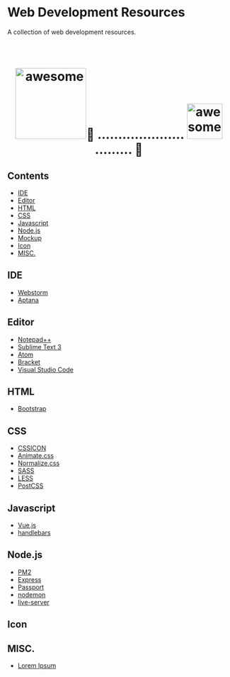 # Web Development Resources
A collection of web development resources.

<h1 align="center">
	<br>
	<img width="160px" src="http://www.dennisxiao.com/images/homepage_logo.gif" alt="awesome">💩 .....................
  <img width="80px" src="http://www.dennisxiao.com/images/homepage_logo.gif" alt="awesome">......... 💩
	<br>
</h1>

## Contents
- [IDE](#ide)
- [Editor](#editor)
- [HTML](#html)
- [CSS](#css)
- [Javascript](#javascript)
- [Node.js](#nodejs)
- [Mockup](#mockup)
- [Icon](#icon)
- [MISC.](#misc)

## <a id="ide"></a>IDE
- [Webstorm](https://www.jetbrains.com/webstorm/)
- [Aptana](http://www.aptana.com)

## <a id="editor"></a>Editor
- [Notepad++](http://notepad-plus-plus.org)
- [Sublime Text 3](http://sublimetext.com)
- [Atom](http://atom.io)
- [Bracket](http://brackets.io)
- [Visual Studio Code](https://code.visualstudio.com)

## <a id="html"></a>HTML
- [Bootstrap](http://getbootstrap.com)


## <a id="css"></a>CSS
- [CSSICON](http://cssicon.space)  
- [Animate.css](https://daneden.github.io/animate.css/)
- [Normalize.css](https://necolas.github.io/normalize.css/)
- [SASS](http://sass-lang.com)
- [LESS](http://lesscss.org)
- [PostCSS](http://postcss.org)

## <a id="javascript"></a>Javascript
- [Vue.js](https://vuejs.org)
- [handlebars](http://handlebarsjs.com)
  
## <a id="nodejs"></a>Node.js
- [PM2](http://pm2.keymetrics.io)
- [Express](http://expressjs.com)
- [Passport](http://passportjs.org)
- [nodemon](https://nodemon.io)
- [live-server](http://tapiov.net/live-server/)

## <a id="icon"></a>Icon

## <a id="misc"></a>MISC.
- [Lorem Ipsum](http://www.lipsum.com)
